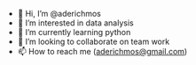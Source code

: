 - 👋 Hi, I’m @aderichmos
- 👀 I’m interested in data analysis 
- 🌱 I’m currently learning python 
- 💞️ I’m looking to collaborate on team work 
- 📫 How to reach me (aderichmos@gmail.com)

<!---
aderichmos/aderichmos is a ✨ special ✨ repository because its `README.md` (this file) appears on your GitHub profile.
You can click the Preview link to take a look at your changes.
--->
